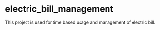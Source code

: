 # electric_bill_management
This project is used for time based usage and management of electric bill. 
